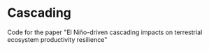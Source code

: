 # Cascading
Code for the paper "El Niño-driven cascading impacts on terrestrial ecosystem productivity resilience"
